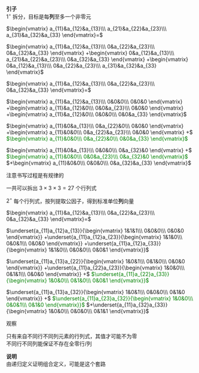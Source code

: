 **引子**    
 $1^\circ$  拆分，目标是每**列**至多一个非零元    
    
 $\begin{vmatrix}    
a_{11}&a_{12}&a_{13}\\\     
a_{21}&a_{22}&a_{23}\\\     
a_{31}&a_{32}&a_{33}    
\end{vmatrix}=$     
    
 $\begin{vmatrix}    
a_{11}&a_{12}&a_{13}\\\     
0&a_{22}&a_{23}\\\     
0&a_{32}&a_{33}    
\end{vmatrix}    
+\begin{vmatrix}    
0&a_{12}&a_{13}\\\     
a_{21}&a_{22}&a_{23}\\\     
0&a_{32}&a_{33}    
\end{vmatrix}    
+\begin{vmatrix}    
0&a_{12}&a_{13}\\\     
0&a_{22}&a_{23}\\\     
a_{31}&a_{32}&a_{33}    
\end{vmatrix}$     
    
    
    
 $\begin{vmatrix}    
a_{11}&a_{12}&a_{13}\\\     
0&a_{22}&a_{23}\\\     
0&a_{32}&a_{33}    
\end{vmatrix}=$     
    
 $\begin{vmatrix}    
a_{11}&a_{12}&a_{13}\\\     
0&0&0\\\     
0&0&0    
\end{vmatrix}    
+\begin{vmatrix}    
a_{11}&a_{12}&0\\\     
0&0&a_{23}\\\     
0&0&0    
\end{vmatrix}    
+\begin{vmatrix}    
a_{11}&a_{12}&0\\\     
0&0&0\\\     
0&0&a_{33}    
\end{vmatrix}$     
    
 $\begin{vmatrix}    
a_{11}&0&a_{13}\\\     
0&a_{22}&0\\\     
0&0&0    
\end{vmatrix}    
+\begin{vmatrix}    
a_{11}&0&0\\\     
0&a_{22}&a_{23}\\\     
0&0&0    
\end{vmatrix}    
+$ <font color=green> $\begin{vmatrix}    
a_{11}&0&0\\\     
0&a_{22}&0\\\     
0&0&a_{33}    
\end{vmatrix}$ </font>    
    
 $\begin{vmatrix}    
a_{11}&0&a_{13}\\\     
0&0&0\\\     
0&a_{32}&0    
\end{vmatrix}    
+$ <font color=green> $\begin{vmatrix}    
a_{11}&0&0\\\     
0&0&a_{23}\\\     
0&a_{32}&0    
\end{vmatrix}$ </font> $+\begin{vmatrix}    
a_{11}&0&0\\\     
0&0&0\\\     
0&a_{32}&a_{33}    
\end{vmatrix}$     
    
注意书写过程是有规律的    
    
一共可以拆出 $3\times3\times3=27$ 个行列式    
    
 $2^\circ$  每个行列式，按列提取公因子，得到标准单位**列**向量    
    
 $\begin{vmatrix}    
a_{11}&a_{12}&a_{13}\\\     
0&a_{22}&a_{23}\\\     
0&a_{32}&a_{33}    
\end{vmatrix}=$     
    
 $\underset{a_{11}a_{12}a_{13}}{\begin{vmatrix}    
1&1&1\\\     
0&0&0\\\     
0&0&0    
\end{vmatrix}}    
+\underset{a_{11}a_{12}a_{23}}{\begin{vmatrix}    
1&1&0\\\     
0&0&1\\\     
0&0&0    
\end{vmatrix}}    
+\underset{a_{11}a_{12}a_{33}}{\begin{vmatrix}    
1&1&0\\\     
0&0&0\\\     
0&0&1    
\end{vmatrix}}$     
    
 $\underset{a_{11}a_{13}a_{22}}{\begin{vmatrix}    
1&0&1\\\     
0&1&0\\\     
0&0&0    
\end{vmatrix}}    
+\underset{a_{11}a_{22}a_{23}}{\begin{vmatrix}    
1&0&0\\\     
0&1&1\\\     
0&0&0    
\end{vmatrix}}    
+$ <font color=green> $\underset{a_{11}a_{22}a_{33}}{\begin{vmatrix} 1&0&0\\\     
0&1&0\\\     
0&0&1 \end{vmatrix}}$ </font>    
    
 $\underset{a_{11}a_{13}a_{32}}{\begin{vmatrix}    
1&0&1\\\     
0&0&0\\\     
0&1&0    
\end{vmatrix}}    
+$ <font color=green> $\underset{a_{11}a_{23}a_{32}}{\begin{vmatrix} 1&0&0\\\     
0&0&1\\\     
0&1&0    
\end{vmatrix}}$ </font> $+\underset{a_{11}a_{32}a_{33}}{\begin{vmatrix}    
1&0&0\\\     
0&0&0\\\     
0&1&1    
\end{vmatrix}}$     
    
    
    
观察    
    
只有来自不同行不同列元素的行列式，其值才可能不为零    
不同行不同列能保证不存在全零行/列    
    
**说明**    
由递归定义证明组合定义，可能是这个套路    

